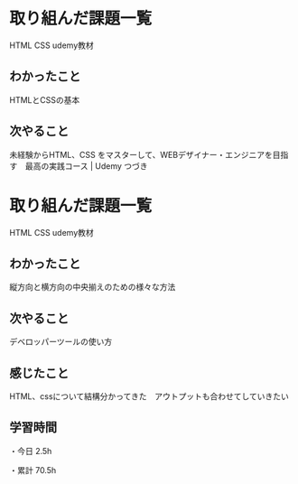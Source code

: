 # 取り組んだ課題一覧

HTML CSS udemy教材
## わかったこと

HTMLとCSSの基本

## 次やること

未経験からHTML、CSS をマスターして、WEBデザイナー・エンジニアを目指す　最高の実践コース | Udemy
つづき

# 取り組んだ課題一覧

HTML CSS udemy教材

## わかったこと

縦方向と横方向の中央揃えのための様々な方法

## 次やること

デベロッパーツールの使い方

## 感じたこと

HTML、cssについて結構分かってきた　アウトプットも合わせてしていきたい

## 学習時間

・今日 2.5h

・累計 70.5h
